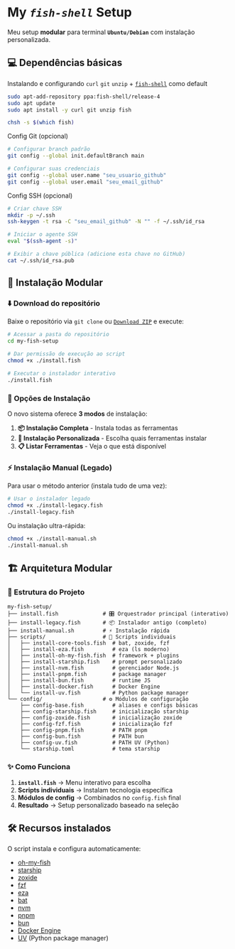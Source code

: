 # My *`fish-shell`* Setup

Meu setup **modular** para terminal **`Ubuntu/Debian`** com instalação personalizada.

## 💻 Dependências básicas

Instalando e configurando `curl` `git` `unzip` + [`fish-shell`](https://github.com/fish-shell/fish-shell) como default

```bash
sudo apt-add-repository ppa:fish-shell/release-4
sudo apt update
sudo apt install -y curl git unzip fish

chsh -s $(which fish)
```

Config Git (opcional)

```bash
# Configurar branch padrão
git config --global init.defaultBranch main

# Configurar suas credenciais
git config --global user.name "seu_usuario_github"
git config --global user.email "seu_email_github"
```

Config SSH (opcional)

```bash
# Criar chave SSH
mkdir -p ~/.ssh
ssh-keygen -t rsa -C "seu_email_github" -N "" -f ~/.ssh/id_rsa

# Iniciar o agente SSH
eval "$(ssh-agent -s)"

# Exibir a chave pública (adicione esta chave no GitHub)
cat ~/.ssh/id_rsa.pub
```
## 📜 Instalação Modular

### ⬇️ Download do repositório

Baixe o repositório via `git clone` ou [`Download ZIP`](https://github.com/rafaelcesar0/my-fish-setup/archive/refs/heads/main.zip) e execute:

```bash
# Acessar a pasta do repositório
cd my-fish-setup

# Dar permissão de execução ao script
chmod +x ./install.fish

# Executar o instalador interativo
./install.fish
```

### 🎯 Opções de Instalação

O novo sistema oferece **3 modos** de instalação:

1. **📦 Instalação Completa** - Instala todas as ferramentas
2. **🎨 Instalação Personalizada** - Escolha quais ferramentas instalar
3. **📋 Listar Ferramentas** - Veja o que está disponível

### ⚡ Instalação Manual (Legado)

Para usar o método anterior (instala tudo de uma vez):

```bash
# Usar o instalador legado
chmod +x ./install-legacy.fish
./install-legacy.fish
```

Ou instalação ultra-rápida:
```bash
chmod +x ./install-manual.sh
./install-manual.sh
```

## 🏗️ Arquitetura Modular

### 📁 Estrutura do Projeto

```
my-fish-setup/
├── install.fish              # 🎛️ Orquestrador principal (interativo)
├── install-legacy.fish       # 📦 Instalador antigo (completo)
├── install-manual.sh         # ⚡ Instalação rápida
├── scripts/                  # 🔧 Scripts individuais
│   ├── install-core-tools.fish  # bat, zoxide, fzf
│   ├── install-eza.fish         # eza (ls moderno)
│   ├── install-oh-my-fish.fish  # framework + plugins
│   ├── install-starship.fish    # prompt personalizado
│   ├── install-nvm.fish         # gerenciador Node.js
│   ├── install-pnpm.fish        # package manager
│   ├── install-bun.fish         # runtime JS
│   ├── install-docker.fish      # Docker Engine
│   └── install-uv.fish          # Python package manager
└── config/                   # ⚙️ Módulos de configuração
    ├── config-base.fish         # aliases e configs básicas
    ├── config-starship.fish     # inicialização starship
    ├── config-zoxide.fish       # inicialização zoxide
    ├── config-fzf.fish          # inicialização fzf
    ├── config-pnpm.fish         # PATH pnpm
    ├── config-bun.fish          # PATH bun
    ├── config-uv.fish           # PATH UV (Python)
    └── starship.toml            # tema starship
```

### ✨ Como Funciona

1. **`install.fish`** → Menu interativo para escolha
2. **Scripts individuais** → Instalam tecnologia específica  
3. **Módulos de config** → Combinados no `config.fish` final
4. **Resultado** → Setup personalizado baseado na seleção

## 🛠️ Recursos instalados

O script instala e configura automaticamente:

- [oh-my-fish](https://github.com/oh-my-fish/oh-my-fish)
- [starship](https://starship.rs/)
- [zoxide](https://github.com/ajeetdsouza/zoxide)
- [fzf](https://github.com/junegunn/fzf)
- [eza](https://github.com/eza-community/eza)
- [bat](https://github.com/sharkdp/bat)
- [nvm](https://github.com/nvm-sh/nvm)
- [pnpm](https://pnpm.io/)
- [bun](https://bun.sh/)
- [Docker Engine](https://docs.docker.com/engine/)
- [UV](https://docs.astral.sh/uv/) (Python package manager)
